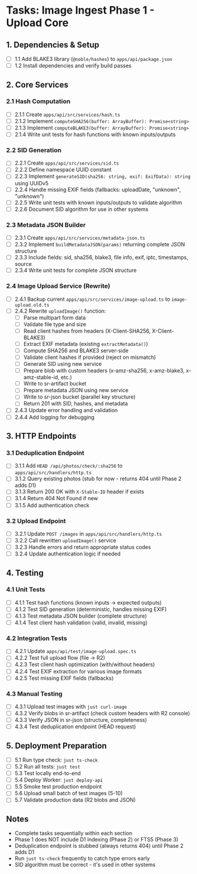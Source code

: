 # Tasks: Image Ingest Phase 1 - Upload Core

## 1. Dependencies & Setup
- [ ] 1.1 Add BLAKE3 library (`@noble/hashes`) to `apps/api/package.json`
- [ ] 1.2 Install dependencies and verify build passes

## 2. Core Services

### 2.1 Hash Computation
- [ ] 2.1.1 Create `apps/api/src/services/hash.ts`
- [ ] 2.1.2 Implement `computeSHA256(buffer: ArrayBuffer): Promise<string>`
- [ ] 2.1.3 Implement `computeBLAKE3(buffer: ArrayBuffer): Promise<string>`
- [ ] 2.1.4 Write unit tests for hash functions with known inputs/outputs

### 2.2 SID Generation
- [ ] 2.2.1 Create `apps/api/src/services/sid.ts`
- [ ] 2.2.2 Define namespace UUID constant
- [ ] 2.2.3 Implement `generateSID(sha256: string, exif: ExifData): string` using UUIDv5
- [ ] 2.2.4 Handle missing EXIF fields (fallbacks: uploadDate, "unknown", "unknown")
- [ ] 2.2.5 Write unit tests with known inputs/outputs to validate algorithm
- [ ] 2.2.6 Document SID algorithm for use in other systems

### 2.3 Metadata JSON Builder
- [ ] 2.3.1 Create `apps/api/src/services/metadata-json.ts`
- [ ] 2.3.2 Implement `buildMetadataJSON(params)` returning complete JSON structure
- [ ] 2.3.3 Include fields: sid, sha256, blake3, file info, exif, iptc, timestamps, source
- [ ] 2.3.4 Write unit tests for complete JSON structure

### 2.4 Image Upload Service (Rewrite)
- [ ] 2.4.1 Backup current `apps/api/src/services/image-upload.ts` to `image-upload.old.ts`
- [ ] 2.4.2 Rewrite `uploadImage()` function:
  - [ ] Parse multipart form data
  - [ ] Validate file type and size
  - [ ] Read client hashes from headers (X-Client-SHA256, X-Client-BLAKE3)
  - [ ] Extract EXIF metadata (existing `extractMetadata()`)
  - [ ] Compute SHA256 and BLAKE3 server-side
  - [ ] Validate client hashes if provided (reject on mismatch)
  - [ ] Generate SID using new service
  - [ ] Prepare blob with custom headers (x-amz-sha256, x-amz-blake3, x-amz-stable-id, etc.)
  - [ ] Write to sr-artifact bucket
  - [ ] Prepare metadata JSON using new service
  - [ ] Write to sr-json bucket (parallel key structure)
  - [ ] Return 201 with SID, hashes, and metadata
- [ ] 2.4.3 Update error handling and validation
- [ ] 2.4.4 Add logging for debugging

## 3. HTTP Endpoints

### 3.1 Deduplication Endpoint
- [ ] 3.1.1 Add `HEAD /api/photos/check/:sha256` to `apps/api/src/handlers/http.ts`
- [ ] 3.1.2 Query existing photos (stub for now - returns 404 until Phase 2 adds D1)
- [ ] 3.1.3 Return 200 OK with `X-Stable-ID` header if exists
- [ ] 3.1.4 Return 404 Not Found if new
- [ ] 3.1.5 Add authentication check

### 3.2 Upload Endpoint
- [ ] 3.2.1 Update `POST /images` in `apps/api/src/handlers/http.ts`
- [ ] 3.2.2 Call rewritten `uploadImage()` service
- [ ] 3.2.3 Handle errors and return appropriate status codes
- [ ] 3.2.4 Update authentication logic if needed

## 4. Testing

### 4.1 Unit Tests
- [ ] 4.1.1 Test hash functions (known inputs → expected outputs)
- [ ] 4.1.2 Test SID generation (deterministic, handles missing EXIF)
- [ ] 4.1.3 Test metadata JSON builder (complete structure)
- [ ] 4.1.4 Test client hash validation (valid, invalid, missing)

### 4.2 Integration Tests
- [ ] 4.2.1 Update `apps/api/test/image-upload.spec.ts`
- [ ] 4.2.2 Test full upload flow (file → R2)
- [ ] 4.2.3 Test client hash optimization (with/without headers)
- [ ] 4.2.4 Test EXIF extraction for various image formats
- [ ] 4.2.5 Test missing EXIF fields (fallbacks)

### 4.3 Manual Testing
- [ ] 4.3.1 Upload test images with `just curl-image`
- [ ] 4.3.2 Verify blobs in sr-artifact (check custom headers with R2 console)
- [ ] 4.3.3 Verify JSON in sr-json (structure, completeness)
- [ ] 4.3.4 Test deduplication endpoint (HEAD request)

## 5. Deployment Preparation
- [ ] 5.1 Run type check: `just ts-check`
- [ ] 5.2 Run all tests: `just test`
- [ ] 5.3 Test locally end-to-end
- [ ] 5.4 Deploy Worker: `just deploy-api`
- [ ] 5.5 Smoke test production endpoint
- [ ] 5.6 Upload small batch of test images (5-10)
- [ ] 5.7 Validate production data (R2 blobs and JSON)

## Notes
- Complete tasks sequentially within each section
- Phase 1 does NOT include D1 indexing (Phase 2) or FTS5 (Phase 3)
- Deduplication endpoint is stubbed (always returns 404) until Phase 2 adds D1
- Run `just ts-check` frequently to catch type errors early
- SID algorithm must be correct - it's used in other systems
